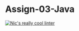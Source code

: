 # Assign-03-Java
[![Nic's really cool linter](https://github.com/ICS4U-Programming-NicolasR/Assign-03-Java/actions/workflows/main.yml/badge.svg)](https://github.com/ICS4U-Programming-NicolasR/Assign-03-Java/actions/workflows/main.yml)
